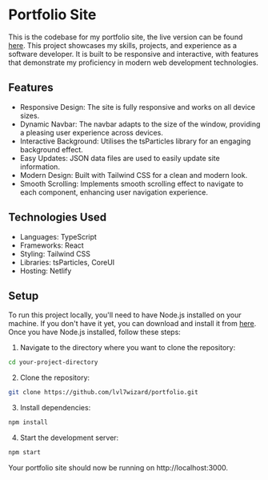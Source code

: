 # Portfolio Site

This is the codebase for my portfolio site, the live version can be found [here](https://dave-judge-portfolio.netlify.app/). This project showcases my skills, projects, and experience as a software developer. It is built to be responsive and interactive, with features that demonstrate my proficiency in modern web development technologies.

## Features
- Responsive Design: The site is fully responsive and works on all device sizes.
- Dynamic Navbar: The navbar adapts to the size of the window, providing a pleasing user experience across devices.
- Interactive Background: Utilises the tsParticles library for an engaging background effect.
- Easy Updates: JSON data files are used to easily update site information.
- Modern Design: Built with Tailwind CSS for a clean and modern look.
- Smooth Scrolling: Implements smooth scrolling effect to navigate to each component, enhancing user navigation experience.

## Technologies Used
- Languages: TypeScript
- Frameworks: React
- Styling: Tailwind CSS
- Libraries: tsParticles, CoreUI
- Hosting: Netlify

## Setup
To run this project locally, you'll need to have Node.js installed on your machine. If you don't have it yet, you can download and install it from [here](https://nodejs.org/). Once you have Node.js installed, follow these steps:

1. Navigate to the directory where you want to clone the repository:
```sh
cd your-project-directory
```
2. Clone the repository:
```sh
git clone https://github.com/lvl7wizard/portfolio.git
```
3. Install dependencies:
```sh
npm install
```
4. Start the development server:
```sh
npm start
```
Your portfolio site should now be running on http://localhost:3000.
